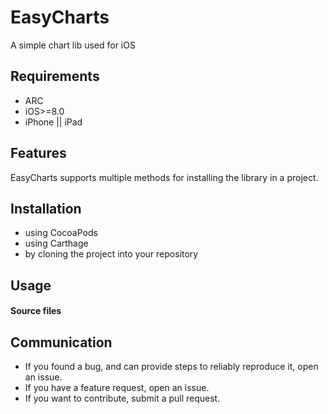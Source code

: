 # EasyCharts
A simple chart lib used for iOS

## Requirements
* ARC
* iOS>=8.0
* iPhone  || iPad

## Features

EasyCharts supports multiple methods for installing the library in a project.

## Installation

* using CocoaPods
* using Carthage
* by cloning the project into your repository


<!--## How to use-->

## Usage

#### Source files



<!--
## Hope

* If you find bug when used，Hope you can Issues me，Thank you or try to download the latest code of this framework to see the BUG has been fixed or not）
* If you find the function is not enough when used，Hope you can Issues me，I very much to add more useful function to this framework ，Thank you !
* If you want to contribute code for EasyCharts，please Pull Requests me

-->


## Communication

* If you found a bug, and can provide steps to reliably reproduce it, open an issue.
* If you have a feature request, open an issue.
* If you want to contribute, submit a pull request.